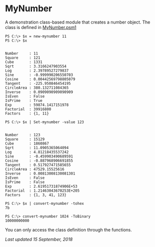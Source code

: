 # MyNumber

A demonstration class-based module that creates a number object. The class is defined in [MyNumber.psm1](mynumber.psm1)

```
PS C:\> $x = new-mynumber 11
PS C:\> $x


Number     : 11
Square     : 121
Cube       : 1331
Sqrt       : 3.3166247903554
Log        : 2.39789527279837
Sine       : -0.999990206550703
Cosine     : 0.00442569798805079
Tangent    : -225.950846454195
CircleArea : 380.132711084365
Inverse    : 0.0909090909090909
IsEven     : False
IsPrime    : True
Exp        : 59874.1417151978
Factorial  : 39916800
Factors    : {1, 11}

PS C:\> $x | Set-mynumber -value 123


Number     : 123
Square     : 15129
Cube       : 1860867
Sqrt       : 11.0905365064094
Log        : 4.81218435537242
Sine       : -0.459903490689591
Cosine     : -0.887968906691855
Tangent    : 0.517927471585655
CircleArea : 47529.15525616
Inverse    : 0.00813008130081301
IsEven     : False
IsPrime    : False
Exp        : 2.61951731874906E+53
Factorial  : 1.21463043670253E+205
Factors    : {1, 3, 41, 123}

PS C:\> $x | convert-mynumber -tohex
7b

PS C:\> convert-mynumber 1024 -ToBinary
10000000000
```
You can only access the class definition through the functions.

_Last updated 15 September, 2018_